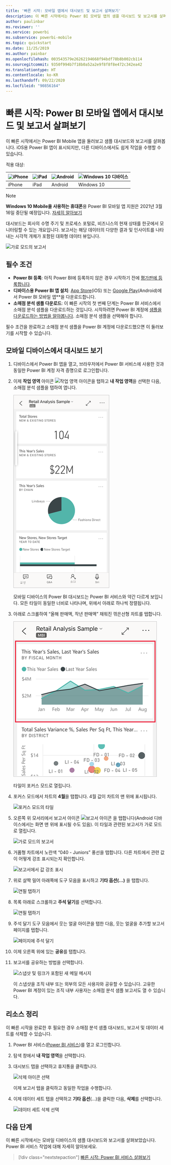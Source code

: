 ```yaml
---
title: '빠른 시작: 모바일 앱에서 대시보드 및 보고서 살펴보기'
description: 이 빠른 시작에서는 Power BI 모바일 앱의 샘플 대시보드 및 보고서를 살펴봅니다.
author: paulinbar
ms.reviewer: ''
ms.service: powerbi
ms.subservice: powerbi-mobile
ms.topic: quickstart
ms.date: 11/25/2019
ms.author: painbar
ms.openlocfilehash: 003543579e26262194668f94bdf78b8b002cb114
ms.sourcegitcommit: 9350f994b7f18b0a52a2e9f8f8f8e472c342ea42
ms.translationtype: HT
ms.contentlocale: ko-KR
ms.lasthandoff: 09/22/2020
ms.locfileid: "90856164"
---
```

# <a name="quickstart-explore-dashboards-and-reports-in-the-power-bi-mobile-apps"></a>빠른 시작: Power BI 모바일 앱에서 대시보드 및 보고서 살펴보기
이 빠른 시작에서는 Power BI Mobile 앱을 둘러보고 샘플 대시보드와 보고서를 살펴봅니다. iOS용 Power BI 앱이 표시되지만, 다른 디바이스에서도 쉽게 작업을 수행할 수 있습니다.

적용 대상:

| ![iPhone](./media/mobile-apps-quickstart-view-dashboard-report/iphone-logo-30-px.png) | ![iPad](./media/mobile-apps-quickstart-view-dashboard-report/ipad-logo-30-px.png) | ![Android](./media/mobile-apps-quickstart-view-dashboard-report/android-logo-30-px.png) | ![Windows 10 디바이스](./media/mobile-apps-quickstart-view-dashboard-report/win-10-logo-30-px.png) |
|:--- |:--- |:--- |:--- |
| iPhone | iPad | Android | Windows 10 |

>[!NOTE]
>**Windows 10 Mobile을 사용하는 휴대폰**용 Power BI 모바일 앱 지원은 2021년 3월 16일 중단될 예정입니다. [자세히 알아보기](/legal/powerbi/powerbi-mobile/power-bi-mobile-app-end-of-support-for-windows-phones)

대시보드는 회사의 수명 주기 및 프로세스 포털로, 비즈니스의 현재 상태를 한곳에서 모니터링할 수 있는 개요입니다. 보고서는 해당 데이터의 다양한 결과 및 인사이트를 나타내는 시각적 개체가 포함된 대화형 데이터 뷰입니다. 

![가로 모드의 보고서](././media/mobile-apps-quickstart-view-dashboard-report/power-bi-android-quickstart-report.png)

## <a name="prerequisites"></a>필수 조건

* **Power BI 등록**: 아직 Power BI에 등록하지 않은 경우 시작하기 전에 [평가판에 등록합니다](https://app.powerbi.com/signupredirect?pbi_source=web).
* **디바이스용 Power BI 앱 설치**: [App Store](https://apps.apple.com/app/microsoft-power-bi/id929738808)(iOS) 또는 [Google Play](https://play.google.com/store/apps/details?id=com.microsoft.powerbim&amp;amp;clcid=0x409)(Android)에서 Power BI 모바일 앱**을 다운로드합니다.
* **소매점 분석 샘플 다운로드**: 이 빠른 시작의 첫 번째 단계는 Power BI 서비스에서 소매점 분석 샘플을 다운로드하는 것입니다. 시작하려면 Power BI 계정에 [샘플을 다운로드하는 방법을 알아봅니다](./mobile-apps-download-samples.md). 소매점 분석 샘플을 선택해야 합니다.

필수 조건을 완료하고 소매점 분석 샘플을 Power BI 계정에 다운로드했으면 이 둘러보기를 시작할 수 있습니다.

## <a name="view-a-dashboard-on-your-mobile-device"></a>모바일 디바이스에서 대시보드 보기
1. 디바이스에서 Power BI 앱을 열고, 브라우저에서 Power BI 서비스에 사용한 것과 동일한 Power BI 계정 자격 증명으로 로그인합니다.
 
1. 이제 **작업 영역** 아이콘 ![작업 영역 아이콘](./media/mobile-apps-quickstart-view-dashboard-report/power-bi-iphone-workspaces-button.png)을 탭하고 **내 작업 영역**을 선택한 다음, 소매점 분석 샘플을 탭하여 엽니다.

    ![내 작업 영역의 대시보드](./media/mobile-apps-quickstart-view-dashboard-report/power-bi-android-quickstart-dashboard.png)
   
    모바일 디바이스의 Power BI 대시보드는 Power BI 서비스와 약간 다르게 보입니다. 모든 타일이 동일한 너비로 나타나며, 위에서 아래로 하나씩 정렬됩니다.

6. 아래로 스크롤하여 “올해 판매액, 작년 판매액” 채워진 꺾은선형 차트를 탭합니다.

    ![타일을 탭하여 포커스 모드로 이동합니다.](./media/mobile-apps-quickstart-view-dashboard-report/power-bi-android-quickstart-tap-tile-fave.png)

    타일이 포커스 모드로 열립니다.

7. 포커스 모드에서 차트의 **4월**을 탭합니다. 4월 값이 차트의 맨 위에 표시됩니다.

    ![포커스 모드의 타일](./media/mobile-apps-quickstart-view-dashboard-report/power-bi-android-quickstart-tile-focus.png)

8. 오른쪽 위 모서리에서 보고서 아이콘 ![보고서 아이콘](./media/mobile-apps-quickstart-view-dashboard-report/power-bi-android-quickstart-report-icon.png) 을 탭합니다(Android 디바이스에서는 화면 맨 위에 표시될 수도 있음). 이 타일과 관련된 보고서가 가로 모드로 열립니다.

    ![가로 모드의 보고서](././media/mobile-apps-quickstart-view-dashboard-report/power-bi-android-quickstart-report.png)

9. 거품형 차트에서 노란색 “040 - Juniors” 풍선을 탭합니다. 다른 차트에서 관련 값이 어떻게 강조 표시되는지 확인합니다. 

    ![보고서에서 값 강조 표시](./media/mobile-apps-quickstart-view-dashboard-report/power-bi-android-quickstart-cross-highlight.png)

10. 위로 살짝 밀어 아래쪽에 도구 모음을 표시하고 **기타 옵션(...)** 을 탭합니다.

    ![연필 탭하기](./media/mobile-apps-quickstart-view-dashboard-report/power-bi-android-quickstart-tap-pencil.png)


11. 목록 아래로 스크롤하고 **주석 달기**를 선택합니다.

    ![연필 탭하기](./media/mobile-apps-quickstart-view-dashboard-report/power-bi-android-quickstart-tap-pencil2.png)

12. 주석 달기 도구 모음에서 웃는 얼굴 아이콘을 탭한 다음, 웃는 얼굴을 추가할 보고서 페이지를 탭합니다.
 
    ![페이지에 주석 달기](./media/mobile-apps-quickstart-view-dashboard-report/power-bi-android-quickstart-annotate.png)

13. 이제 오른쪽 위에 있는 **공유**를 탭합니다.

14. 보고서를 공유하는 방법을 선택합니다.  

    ![스냅샷 및 링크가 포함된 새 메일 메시지](./media/mobile-apps-quickstart-view-dashboard-report/power-bi-android-quickstart-send-snapshot.png)

    이 스냅샷을 조직 내부 또는 외부의 모든 사용자와 공유할 수 있습니다. 고유한 Power BI 계정이 있는 조직 내부 사용자는 소매점 분석 샘플 보고서도 열 수 있습니다.

## <a name="clean-up-resources"></a>리소스 정리

이 빠른 시작을 완료한 후 필요한 경우 소매점 분석 샘플 대시보드, 보고서 및 데이터 세트를 삭제할 수 있습니다.

1. Power BI 서비스([Power BI 서비스](https://app.powerbi.com))를 열고 로그인합니다.

2. 탐색 창에서 **내 작업 영역**을 선택합니다.

3. 대시보드 탭을 선택하고 휴지통을 클릭합니다.

    ![삭제 아이콘 선택](./media/mobile-apps-quickstart-view-dashboard-report/power-bi-android-quickstart-delete-retail.png)

    이제 보고서 탭을 클릭하고 동일한 작업을 수행합니다.

4. 이제 데이터 세트 탭을 선택하고 **기타 옵션**(...)을 클릭한 다음, **삭제**를 선택합니다. 


    ![데이터 세트 삭제 선택](./media/mobile-apps-quickstart-view-dashboard-report/power-bi-android-quickstart-delete-retail-datasets.png)

## <a name="next-steps"></a>다음 단계

이 빠른 시작에서는 모바일 디바이스의 샘플 대시보드와 보고서를 살펴보았습니다. Power BI 서비스 작업에 대해 자세히 알아보세요. 

> [!div class="nextstepaction"]
> [빠른 시작: Power BI 서비스 살펴보기](../end-user-experience.md)